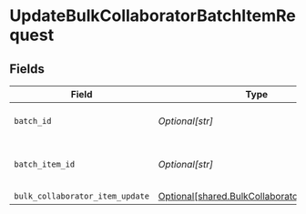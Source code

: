 # UpdateBulkCollaboratorBatchItemRequest


## Fields

| Field                                                                                                | Type                                                                                                 | Required                                                                                             | Description                                                                                          |
| ---------------------------------------------------------------------------------------------------- | ---------------------------------------------------------------------------------------------------- | ---------------------------------------------------------------------------------------------------- | ---------------------------------------------------------------------------------------------------- |
| `batch_id`                                                                                           | *Optional[str]*                                                                                      | :heavy_check_mark:                                                                                   | Unique identifier for a batch                                                                        |
| `batch_item_id`                                                                                      | *Optional[str]*                                                                                      | :heavy_check_mark:                                                                                   | Unique identifier for an item in a batch                                                             |
| `bulk_collaborator_item_update`                                                                      | [Optional[shared.BulkCollaboratorItemUpdate]](undefined/models/shared/bulkcollaboratoritemupdate.md) | :heavy_minus_sign:                                                                                   | N/A                                                                                                  |